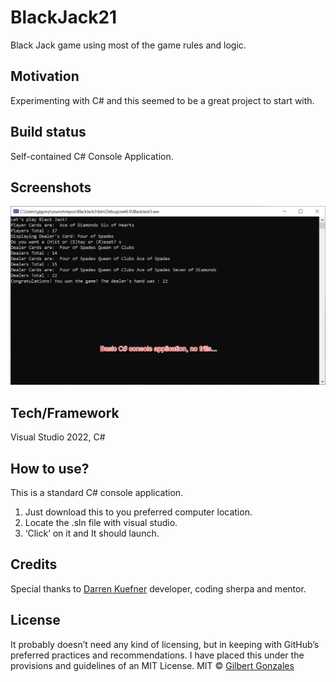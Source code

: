 # BlackJack21
Black Jack game using most of the game rules and logic. 
## Motivation
Experimenting with C# and this seemed to be a great project to start with.
## Build status
Self-contained C# Console Application. 
## Screenshots
![](images/bj21.png)
## Tech/Framework
Visual Studio 2022, C#
## How to use?
This is a standard C# console application.  
1.	Just download this to you preferred computer location.  
2.	Locate the .sln file with visual studio.
3.	‘Click’ on it and It should launch.
## Credits
Special thanks to [Darren Kuefner]( https://www.linkedin.com/in/darren-kuefner/) developer, coding sherpa and mentor. 
## License
It probably doesn’t need any kind of licensing, but in keeping with GitHub’s preferred practices and recommendations. I have placed this under the provisions and guidelines of an MIT License. 
MIT © [Gilbert Gonzales]()

